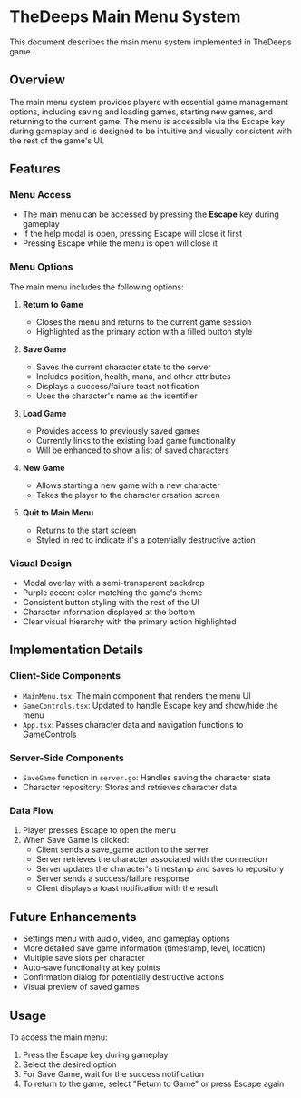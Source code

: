 # TheDeeps Main Menu System

This document describes the main menu system implemented in TheDeeps game.

## Overview

The main menu system provides players with essential game management options, including saving and loading games, starting new games, and returning to the current game. The menu is accessible via the Escape key during gameplay and is designed to be intuitive and visually consistent with the rest of the game's UI.

## Features

### Menu Access
- The main menu can be accessed by pressing the **Escape** key during gameplay
- If the help modal is open, pressing Escape will close it first
- Pressing Escape while the menu is open will close it

### Menu Options

The main menu includes the following options:

1. **Return to Game**
   - Closes the menu and returns to the current game session
   - Highlighted as the primary action with a filled button style

2. **Save Game**
   - Saves the current character state to the server
   - Includes position, health, mana, and other attributes
   - Displays a success/failure toast notification
   - Uses the character's name as the identifier

3. **Load Game**
   - Provides access to previously saved games
   - Currently links to the existing load game functionality
   - Will be enhanced to show a list of saved characters

4. **New Game**
   - Allows starting a new game with a new character
   - Takes the player to the character creation screen

5. **Quit to Main Menu**
   - Returns to the start screen
   - Styled in red to indicate it's a potentially destructive action

### Visual Design

- Modal overlay with a semi-transparent backdrop
- Purple accent color matching the game's theme
- Consistent button styling with the rest of the UI
- Character information displayed at the bottom
- Clear visual hierarchy with the primary action highlighted

## Implementation Details

### Client-Side Components

- `MainMenu.tsx`: The main component that renders the menu UI
- `GameControls.tsx`: Updated to handle Escape key and show/hide the menu
- `App.tsx`: Passes character data and navigation functions to GameControls

### Server-Side Components

- `SaveGame` function in `server.go`: Handles saving the character state
- Character repository: Stores and retrieves character data

### Data Flow

1. Player presses Escape to open the menu
2. When Save Game is clicked:
   - Client sends a save_game action to the server
   - Server retrieves the character associated with the connection
   - Server updates the character's timestamp and saves to repository
   - Server sends a success/failure response
   - Client displays a toast notification with the result

## Future Enhancements

- Settings menu with audio, video, and gameplay options
- More detailed save game information (timestamp, level, location)
- Multiple save slots per character
- Auto-save functionality at key points
- Confirmation dialog for potentially destructive actions
- Visual preview of saved games

## Usage

To access the main menu:
1. Press the Escape key during gameplay
2. Select the desired option
3. For Save Game, wait for the success notification
4. To return to the game, select "Return to Game" or press Escape again 